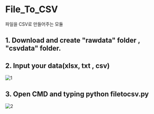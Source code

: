 # File_To_CSV
파일을 CSV로 만들어주는 모듈

## 1. Download and create "rawdata" folder , "csvdata" folder.

## 2. Input your data(xlsx, txt , csv)
![1](https://user-images.githubusercontent.com/87745990/147911969-37d318c6-9c1f-4c48-8972-a24c039cfa51.gif)

## 3. Open CMD and typing python filetocsv.py
![2](https://user-images.githubusercontent.com/87745990/147912085-46b1c208-6591-497a-9803-68d4b3de40d0.gif)
